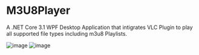 # M3U8Player
A .NET Core 3.1 WPF Desktop Application that intigrates VLC Plugin to play all supported file types including m3u8 Playlists.

![image](https://user-images.githubusercontent.com/46299963/153632796-a4cd8811-6d3b-4f32-a655-94cc46bdefe4.png)
![image](https://user-images.githubusercontent.com/46299963/153632890-b01d1dae-7d07-4759-b094-26c07bff2ff0.png)
